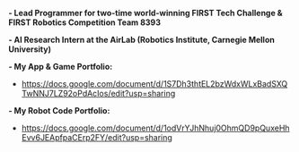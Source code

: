 **- Lead Programmer for two-time world-winning FIRST Tech Challenge & FIRST Robotics Competition Team 8393**

**- AI Research Intern at the AirLab (Robotics Institute, Carnegie Mellon University)**

**- My App & Game Portfolio:**

- https://docs.google.com/document/d/1S7Dh3thtEL2bzWdxWLxBadSXQTwNNJ7LZ92oPdAcIos/edit?usp=sharing

**- My Robot Code Portfolio:**

- https://docs.google.com/document/d/1odVrYJhNhuj0OhmQD9pQuxeHhEvv6JEApfpaCErp2FY/edit?usp=sharing
